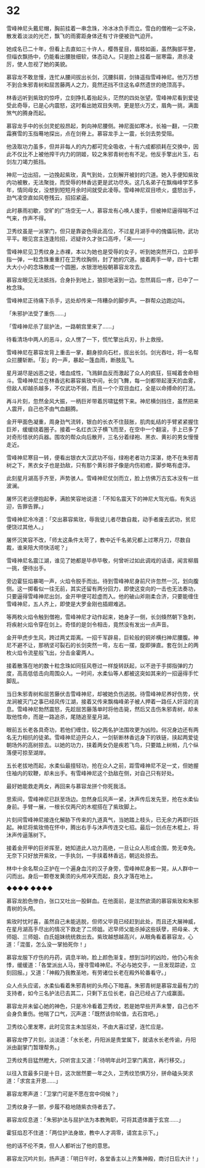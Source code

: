 # 32

雪峰神尼头戴尼帽，胸前挂着一串念珠，冷冰冰负手而立。雪白的僧袍一尘不染，散发着淡淡的光芒，飘飞的雨雾距身体还有寸许便被劲气迫开。

她成名已二十年，但看上去直如三十许人，樱唇星目，眉枝如画，虽然胸部平整，但缁衣飘扬中，仍能看出腰肢细软，体态动人。只是脸上挂着一层寒霜，肃杀凌厉，使人忽视了她的美貌。

慕容龙不敢怠慢，连忙从腰间拔出长剑，沉腰斜肩，剑锋遥指雪峰神尼。他万万想不到合朱邪青树和屈苦藤两人之力，竟然还挡不住这名卓然遗世的绝顶高手。

林香远听到紫玫的惊呼，立刻挣扎着抬起头，茫然的四处张望。雪峰神尼看到爱徒受此奇辱，已是心内震怒，这时看出她双目失明，更是怒火万丈，眉角一挑，满面煞气的腾身而起。

慕容龙手中的长剑灵蛇般昂起，刺向神尼腰侧。神尼面如寒冰，长袖一翻，一只欺霜赛雪的玉指蓦地探出，点在剑脊上。慕容龙手上一震，长剑去势受阻。

他汲取功力虽多，但并非每人的内力都可完全吸收，十有六成都损耗在交换中，因此不仅比不上被他搾干内力的阴姬，较之朱邪青树也有不足。他反手擎出片玉，右剑左刀竭力抵挡。

神尼一边出招，一边挽起紫玫，真气到处，立刻解开被封的穴道。她入手便知紫玫内功被散，无法聚拢，而受辱的林香远更是武功尽失。这几名弟子在飘梅峰学艺多年，情同母女，没想到短短月余时间就受此凌辱。雪峰神尼双目喷火，盛怒出手，劲气凌空直如风卷残云，招招紧逼。

此时暴雨初歇，空旷的广场空无一人，慕容龙有心唤人援手，但被神尼逼得喘不过气来，作声不得。

卫秀纹虽是一派掌门，但只是靠姿色得此高位，不过星月湖手中的傀儡玩物，武功平平。眼见宫主连逢险招，迟疑许久才张口高呼，「来——」

雪峰神尼见卫秀纹身上赤裸，本以为她也是受辱的女子，听到她突然开口，立即手指一弹，一粒念珠重重打在卫秀纹胸侧，封了她的穴道。接着两手一举，四十七颗大大小小的念珠散成一个圆圈，水银泄地般朝慕容龙攻去。

慕容龙眼见无法抵挡，合身扑到地上，狼狈地滚到一边。忽然肩后一疼，已中了一枚念珠。

雪峰神尼正待痛下杀手，远处却传来一阵糟杂的脚步声。一群帮众边跑边叫。

「朱邪护法受了重伤……」

「雪峰神尼杀了屈护法，一路朝宫里来了……」

待看清场中两人的恶斗，众人愣了一下，慌忙擎出兵刃，扑上救授。

雪峰神尼在慕容龙背上重击一掌，翻身掠向石栏，拔出长剑。剑光吞吐，将一名帮众拦腰斩断。「彭」的一声，暴起一篷血雨，断肢乱飞。

星月湖尽是凶恶之徒，嗜血成性，飞溅鲜血反而激起了众人的疯狂，狂喊着舍命相斗。雪峰神尼立在林香远和慕容紫玫中间，长剑飞舞，每一剑都带起漫天的血雾，但敌人却越杀越多，不仅武功不弱，而且一个个双目血红，全是以命搏命的打法。

再斗片刻，忽然金风大振，一柄巨斧带着厉啸猛劈下来。神尼横剑挡住，虽然把来人震开，自己也不由气血翻腾。

金开甲面色凝重，周身劲气流转，银白的长衣不住鼓胀，肌肉虬结的手臂紧紧握住巨斧，缓缓绕着圈子。接着一名红衣汉子横飞而至，在空中一个翻滚，手上已多了对奇形怪状的兵器。围攻的帮众向后散开，三名分着绿袍、黑衣、黄衫的男女慢慢走近。

雪峰神尼寒目一转，便看出银衣大汉武功不俗，绿袍老者功力深湛，绝不在朱邪青树之下，黑衣女子也是劲敌，只有那个黄衫胖子像是内伤初癒，脚步略有虚浮。

此刻星月湖高手齐至，声势骇人。雪峰神尼仗剑而立，脸上仿佛万古玄冰没有一丝波澜。

屠怀沉老远便抱起拳，满脸笑容地说道：「不知名震天下的神尼大驾光临，有失远迎，告罪告罪。」

雪峰神尼冷冷道：「交出慕容紫玫，辱我徒儿者尽数自裁，动手者废去武功，贫尼便饶过其他人。」

屠怀沉笑容不改，「师太这条件太苛了，教中近千名弟兄都上过寒月刀，尽数自裁，谁来陪大师快活呢？」

雪峰神尼名震江湖，谁见了她都是毕恭毕敬，何曾听过如此调戏的话语，闻言柳眉一挑，便待出手。

旁边霍狂焰暴喝一声，火焰令脱手而出。待到雪峰神尼身前尺许忽然一沉，划向腹侧。这一掷看似一往无前，其实还留有两分回力，即使这变向的一击也无法奏功，只要逼得雪峰神尼出剑，金开甲便可趁虚而入。他的破山斧刚柔合济，只要能缠住雪峰神尼，五人齐上，即使是大罗金刚也插翅难逃。

等两枚火焰令触到僧袍，雪峰神尼才动作起来，她身子一侧，长剑倏然朝下急刺，将疾射火焰令穿在剑上。奇怪的是剑令相击，竟然没有发出一点声音。

金开甲虎步生风，跨过两丈距离。一招千军辟易，巨轮般的铜斧横扫神尼腰腹。神尼不避不让，那柄坚可裂石的长剑突然一弯，左右一摆，旋即弹直。套在剑上的两枚火焰令流星般飞出，分击金霍两人。

接着散落在地的数十粒念珠如同狂风卷过一样旋转跃起，以不逊于手掷指弹的力度，高高低低击向周围众人。一时间，水柔仙等人都被这突如其来的一招逼得手忙脚乱。

当日朱邪青树和屈苦藤伏击雪峰神尼，却被她负伤逃脱。待雪峰神尼养好伤势，伏龙涧被灭门之事已经风传江湖，接着又传来飘梅峰弟子被人押着一路任人奸淫的消息。雪峰神尼勃然震怒，先趁屈苦藤落单时将他击毙，然后又击伤朱邪青树，却未取他性命，而是一路追杀，尾随追至星月湖。

眼前五长老各具奇功，若他们缠住，较之两名护法围攻更为凶险。何况身边还有两名无力相抗的徒弟。雪峰神尼迫开众人，一剑斩断林香远身下的铁链，挟起两爱徒朝场外的高树掠去。以她的功力，挟着两女仍是疾若飞鸟，只要踏上树梢，几个纵落便可掠至湖岸。

五长老拔地而起，水柔仙最擅轻功，抢在众人之前，距雪峰神尼不足一丈，但她握住袖内的软鞭，却未出手。有雪峰神尼这个劲敌在侧，对自己只有好处。

最好她能救走两女，再回来与慕容龙拼个你死我活。

思索间，雪峰神尼已跃至场边。忽然身后风声一紧，沐声传后发先至，抢在水柔仙身前。手臂一展，一根长仅两尺的木棍搭在了紫玫脚上。

片刻间雪峰神尼接连化解胁下传来的九道真气，当她踏上枝头，已无余力再即行跃起。神尼将紫玫倚在怀中，腾出右手与沐声传连交七招。最后一剑点在木棍上，将沐声传逼落树下。

接着金开甲的巨斧挥至，她知道此人功力高绝，一旦让众人形成合围，势无幸免。无奈下只好放开紫玫，一手执剑，一手挟着林香远，朝远处掠去。

林中十余名帮众正护在一个遍身血污的汉子身旁，雪峰神尼身影一晃，从人群中一闪而出。身后一颗卷发黄须的头颅冲天而起，良久才落在地上。

◆◆◆◆ ◆◆◆◆

慕容龙脸色惨白，张口又吐出一股鲜血。在他面前，是泫然欲滴的慕容紫玫和朱邪青树的头颅。

紫玫时忧时喜，虽然自己未能逃脱，但师父毕竟已经赶到此处，而且还大展神威，在星月湖高手尽出的情况下救走了二师姐。迟早师父能杀掉这些妖孽，把母亲、大师姐、三师姐、白氏姐妹统统救出去。紫玫越想越高兴，从眼角看着慕容龙，心道：「混蛋，怎么没一掌拍死你！」

慕容龙服下疗伤的丹药，调息半晌，脸上颜色渐复。想到当时的凶险，他仍心有余悸，缓缓道：「各堂派出人马，搜寻雪峰神尼。不必与她交手，一旦发现踪迹，立刻回报。」又道：「神殿乃我教圣地，有劳诸位长老在殿外轮番看守。」

众人点头应诺，水柔仙看着朱邪青树的头颅心下暗喜。朱邪青树是慕容龙最有力的支持者，如今三名护法已去其二，只剩下五位长老，自己已经占了六成赢面。

慕容龙并未留心她的神色，只是冷冷看着卫秀纹，若是她早些开声未警，自己也不会身负重伤。他喘了口气，沉声道：「既然该你轮值，去石宫吧。」

卫秀纹心里发寒，此时见宫主未加惩处，不由大喜过望，连忙应是。

慕容龙停了片刻，淡淡道：「水长老，丹阳派是贵堂属下，就请水长老传谕，丹阳派由副掌门暂理帮务。」

卫秀纹秀目猛然瞪大，只听宫主又道：「待明年此时卫掌门离宫，再行移交。」

以往入宫最多只是十日，这次居然要一年之久，卫秀纹恐惧万分，拼命磕头哭求道：「求宫主开恩……」

慕容龙寒声道：「卫掌门可是不愿在宫中伺候？」

卫秀纹身子一颤，步履不稳地随紫衣侍者去了。

慕容龙叹息道：「朱邪护法与屈护法为本教殉职，可将其遗体置于玄宫……」

霍狂焰忍不住道：「两位护法身故，教中人才凋零，请宫主示下。」

他的话不伦不类，但人人都听出了他的意思。

慕容龙沉吟片刻，扬声道：「明日午时，各堂香主以上齐集神殿，商讨日后大计！」
